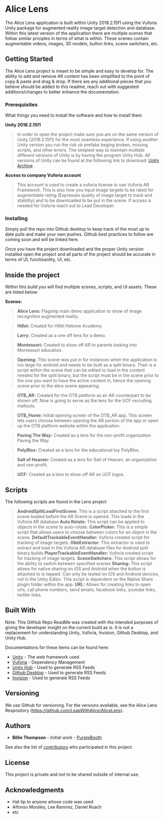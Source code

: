 # Alice Lens

The Alice Lens application is built within Unity 2018.2.15f1 using the Vuforia Unity package for augmented reality image target detection and database. Within this latest version of the application there are multiple scenes that follow similar priciples in terms of what is within. These scenes contain augmentable videos, images, 3D models, button links, scene switchers, etc.

## Getting Started

The Alice Lens project is meant to be simple and easy to develop for. The ability to add and remove AR content has been simplified to the point of copy & paste and drag & drop. If there are any additional pieces that you believe should be added to this readme, reach out with suggested additions/changes to better enhance the documentation. 

### Prerequisites

What things you need to install the software and how to install them

**Unity 2018.2.15f1** 
>In order to open the project make sure you are on the same version of Unity (2018.2.15f1) for the most seamless experience. If using another Unity version you run the risk ok prefabs beging broken, missing scripts, and other errors. The simplest way to maintain multiple different versions of Unity is by having the program Unity Hub. All versions of Unity can be found at the following link to download: [Unity Archive](https://unity3d.com/get-unity/download/archive)

**Access to company Vuforia account** 
>This account is used to create a vuforia license to use Vuforia AR Framework. This is also how you input image targets to be rated for augmentable rating (Expresses quality of image target to track and stability) and to be downloaded to be put in the scene. If access is needed for Vuforia reach out to Lead Developer.

### Installing

Simply pull the repo into Github desktop to keep track of the most up to date pulls and make your own pushes. Github best practices to follow are coming soon and will be linked here. 

Once you have the project downloaded and the proper Unity version installed open the project and all parts of the project should be accurate in terms of UI, functioanlity, UI, etc.

## Inside the project

Within this build you will find multiple scenes, scripts, and UI assets. These are listed below:

**Scenes:**

> **Alice Lens:** Flagship main demo application to show of image recognition augmented reality.

> **Hillel:** Created for Hillel Hebrew Academy.

> **Larry:** Created as a one off lens for a demo.

> **Montessori:** Created to show off AR to parents looking into Montessori education.

> **Opening:** This scene was put in for instances when the application is too large for android and needs to be built as a split binary. Their is a script within the scene that can be edited to load in the content needed for the split binary, but the script must be in the scene prior to the one you want to have the active content in, hence the opening scene prior to the alice scene appearing.

> **OTB_AR:** Created for the OTB platform as an AR counterpart to be shown off. Now is going to serve as the lens for the UCF recruiting mailouts.

> **OTB_Home:** Initial opening screen of the OTB_AR app. This screen lets users choose between opening the AR portion of the app or open up the OTB platform website within the application.

> **Paving The Way:** Created as a lens for the non-profit organization Paving the Way. 

> **PolyBlox:** Created as a lens for the educational toy PolyBlox.

> **Salt of Heaven:** Created as a lens for Salt of Heaven, an organization and non-profit.

> **UCF:** Created as a lens to show off AR on UCF logos.


## Scripts

The following scripts are found in the Lens project

> **AndroidSplitLoadFirstScene:** This is a script attached to the first scene loaded before the AR Scene is opened. This loads in the Vuforia AR database
> **Auto Rotate:** This script can be applied to objects in the scene to auto-rotate.
> **ColorPicker:** This is a simple script that allows users to choose between colors for an object in the scene.
> **DefaultTrackableEventHandler:** Vuforia created script for tracking of image targets.
> **ObbExtractor:** This extractor is used to extract and load in the Vuforia AR database files for Android split binary builds 
> **PlayerTrackableEventHandler:** Vuforia created script for tracking of image targets.
> **SceneSwitchers:** This script allows for the ability to switch between specified scenes
> **Sharing:** This script allows for native sharing on iOS and Android when the button is attached to is tapped. Can only be tested on iOS and Android devices, not in the Unity Editor. This script is dependent on the Native Share plugin folder within the app.
> **URL:** Allows for creating links to open urls, call phone numbers, send emails, facebook links, youtube links, twitter links.

## Built With

Note: This GitHub Repo ReadMe was created with the intended purposes of giving the developer insight on the current build as is. It is not a replacement for understanding Unity, Vuforia, Invision, Github Desktop, and Unity Hub. 

Documentations for these items can be found here:
* [Unity](https://docs.unity3d.com/Manual/index.html) - The web framework used
* [Vuforia](https://docs.unity3d.com/Manual/index.html) - Dependency Management
* [Unity Hub](https://docs.unity3d.com/Manual/GettingStartedUnityHub.html) - Used to generate RSS Feeds
* [Github Desktop](https://docs.unity3d.com/Manual/GettingStartedUnityHub.html) - Used to generate RSS Feeds
* [Invision](https://support.invisionapp.com/hc/en-us) - Used to generate RSS Feeds


## Versioning

We use Github for versioning. For the versions available, see the Alice Lens Respository (https://github.com/LeapWithAlice/AliceLens). 

## Authors

* **Billie Thompson** - *Initial work* - [PurpleBooth](https://github.com/PurpleBooth)

See also the list of [contributors](https://github.com/your/project/contributors) who participated in this project.

## License

This project is private and not to be shared outside of internal use.

## Acknowledgments

* Hat tip to anyone whose code was used
* Alfonso Morales, Lee Ramirez, Daniel Roach
* etc
